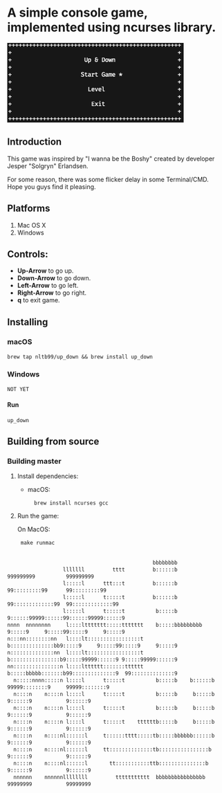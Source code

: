 # A simple console game, implemented using ncurses library.

[![Game](assets/game.png "Game")]()

## Introduction

This game was inspired by "I wanna be the Boshy" created by developer Jesper "Solgryn" Erlandsen. 

For some reason, there was some flicker delay in some Terminal/CMD. Hope you guys find it pleasing.

## Platforms

1. Mac OS X
2. Windows

## Controls:

- __Up-Arrow__ to go up.
- __Down-Arrow__ to go down.
- __Left-Arrow__ to go left.
- __Right-Arrow__ to go right.
- __q__ to exit game. 

## Installing

### macOS

    brew tap nltb99/up_down && brew install up_down

### Windows

    NOT YET
    
#### Run

    up_down



## Building from source

### Building master

1. Install dependencies:
    * macOS:

            brew install ncurses gcc


            
2. Run the game:

   On MacOS:

        make runmac




```console
                                                                                                       
                                               bbbbbbbb                                                
                  lllllll         tttt         b::::::b               999999999          999999999     
                  l:::::l      ttt:::t         b::::::b             99:::::::::99      99:::::::::99   
                  l:::::l      t:::::t         b::::::b           99:::::::::::::99  99:::::::::::::99 
                  l:::::l      t:::::t          b:::::b          9::::::99999::::::99::::::99999::::::9
nnnn  nnnnnnnn     l::::lttttttt:::::ttttttt    b:::::bbbbbbbbb  9:::::9     9:::::99:::::9     9:::::9
n:::nn::::::::nn   l::::lt:::::::::::::::::t    b::::::::::::::bb9:::::9     9:::::99:::::9     9:::::9
n::::::::::::::nn  l::::lt:::::::::::::::::t    b::::::::::::::::b9:::::99999::::::9 9:::::99999::::::9
nn:::::::::::::::n l::::ltttttt:::::::tttttt    b:::::bbbbb:::::::b99::::::::::::::9  99::::::::::::::9
  n:::::nnnn:::::n l::::l      t:::::t          b:::::b    b::::::b  99999::::::::9     99999::::::::9 
  n::::n    n::::n l::::l      t:::::t          b:::::b     b:::::b       9::::::9           9::::::9  
  n::::n    n::::n l::::l      t:::::t          b:::::b     b:::::b      9::::::9           9::::::9   
  n::::n    n::::n l::::l      t:::::t    ttttttb:::::b     b:::::b     9::::::9           9::::::9    
  n::::n    n::::nl::::::l     t::::::tttt:::::tb:::::bbbbbb::::::b    9::::::9           9::::::9     
  n::::n    n::::nl::::::l     tt::::::::::::::tb::::::::::::::::b    9::::::9           9::::::9      
  n::::n    n::::nl::::::l       tt:::::::::::ttb:::::::::::::::b    9::::::9           9::::::9       
  nnnnnn    nnnnnnllllllll         ttttttttttt  bbbbbbbbbbbbbbbb    99999999           99999999        
                                                                                                      
```
